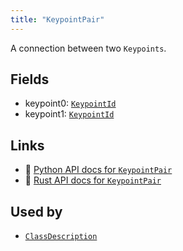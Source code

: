 ```yaml
---
title: "KeypointPair"
---
```


A connection between two `Keypoints`.

## Fields

* keypoint0: [`KeypointId`](../datatypes/keypoint_id.md)
* keypoint1: [`KeypointId`](../datatypes/keypoint_id.md)

## Links
 * 🐍 [Python API docs for `KeypointPair`](https://ref.rerun.io/docs/python/nightly/package/rerun/datatypes/keypoint_pair/)
 * 🦀 [Rust API docs for `KeypointPair`](https://docs.rs/rerun/0.9.0-alpha.6/rerun/datatypes/struct.KeypointPair.html)


## Used by

* [`ClassDescription`](../datatypes/class_description.md)
